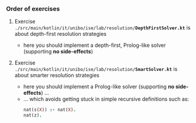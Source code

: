 
### Order of exercises

1. Exercise `./src/main/kotlin/it/unibo/ise/lab/resolution/`**`DepthFirstSolver.kt`** is about depth-first resolution strategies
    - here you should implement a depth-first, Prolog-like solver (supporting __no side-effects__)

2. Exercise `./src/main/kotlin/it/unibo/ise/lab/resolution/`**`SmartSolver.kt`** is about smarter resolution strategies
   - here you should implement a Prolog-like solver (supporting __no side-effects__) ...
   - ... which avoids getting stuck in simple recursive definitions such as:
       ```prolog
       nat(s(X)) :- nat(X).
       nat(z).
       ```
